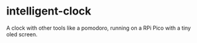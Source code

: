 # intelligent-clock
A clock with other tools like a pomodoro, running on a RPi Pico with a tiny oled screen.

